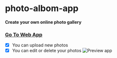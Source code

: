 # photo-albom-app
#### Create your own online photo gallery
### [Go To Web App](http://photogallery.pythonanywhere.com/)
- [x] You can upload new photos
- [x] You can edit or delete your photos
![Preview app](http://photogallery.pythonanywhere.com/images/Screenshot_2021-08-29_144429.png)
